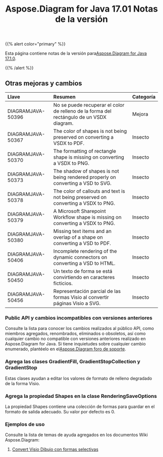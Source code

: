 ﻿---
title: Aspose.Diagram for Java 17.01 Notas de la versión
type: docs
weight: 120
url: /es/java/aspose-diagram-for-java-17-01-release-notes/
---
{{% alert color="primary" %}} 

Esta página contiene notas de la versión para[Aspose.Diagram for Java 17.1.0](https://docs.aspose.com/diagram/java/aspose-diagram-for-java-17-01-release-notes/).

{{% /alert %}} 
## **Otras mejoras y cambios**

|**Llave**|**Resumen**|**Categoría**|
|:- |:- |:- |
|DIAGRAMJAVA-50396|No se puede recuperar el color de relleno de la forma del rectángulo de un VSDX diagram.|Mejora|
|DIAGRAMJAVA-50367|The color of shapes is not being preserved on converting a VSDX to PDF.|Insecto|
|DIAGRAMJAVA-50370|The formatting of rectangle shape is missing on converting a VSDX to PNG.|Insecto|
|DIAGRAMJAVA-50373|The shadow of shapes is not being rendered properly on converting a VSD to SVG.|Insecto|
|DIAGRAMJAVA-50378|The color of callouts and text is not being preserved on converting a VSDX to PNG.|Insecto|
|DIAGRAMJAVA-50379|A Microsoft Sharepoint Workflow shape is missing on converting a VSDX to PNG.|Insecto|
|DIAGRAMJAVA-50380|Missing text items and an overlap of a shape on converting a VSD to PDF.|Insecto|
|DIAGRAMJAVA-50406|Incomplete rendering of the dynamic connectors on converting a VSD to HTML.|Insecto|
|DIAGRAMJAVA-50450|Un texto de forma se está convirtiendo en caracteres ficticios.|Insecto|
|DIAGRAMJAVA-50456|Representación parcial de las formas Visio al convertir páginas Visio a SVG.|Insecto|

### **Public API y cambios incompatibles con versiones anteriores**
Consulte la lista para conocer los cambios realizados al público API, como miembros agregados, renombrados, eliminados o obsoletos, así como cualquier cambio no compatible con versiones anteriores realizado en Aspose.Diagram for Java. Si tiene inquietudes sobre cualquier cambio enumerado, plantéelo en el[Aspose.Diagram foro de soporte](https://forum.aspose.com/c/diagram/17).
### **Agrega las clases GradientFill, GradientStopCollection y GradientStop**
Estas clases ayudan a editar los valores de formato de relleno degradado de la forma Visio.
### **Agrega la propiedad Shapes en la clase RenderingSaveOptions**
La propiedad Shapes contiene una colección de formas para guardar en el formato de salida adecuado. Su valor por defecto es 0.
### **Ejemplos de uso**
Consulte la lista de temas de ayuda agregados en los documentos Wiki Aspose.Diagram:

1. [Convert Visio Dibujo con formas selectivas]()
